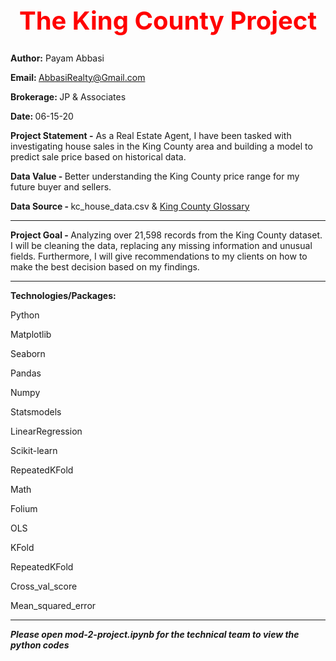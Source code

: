 <b><center> <h1 style="color:red;font-size:40px;"> The King County Project </b></h1></center>
---------------------------------------------------------------------------------------  
<b>Author:</b> Payam Abbasi

<b>Email: </b>AbbasiRealty@Gmail.com

<b>Brokerage: </b>JP & Associates

<b>Date: </b>06-15-20

<b>Project Statement -</b> As a Real Estate Agent, I have been tasked with investigating house sales in the King County area and building a model to predict sale price based on historical data. 

<b>Data Value - </b> Better understanding the King County price range for my future buyer and sellers. 

<b>Data Source - </b> kc_house_data.csv & <a href="https://info.kingcounty.gov/assessor/esales/Glossary.aspx?type=r#c">King County Glossary</a>

---------------------------------------------------------------------------------------
<b>Project Goal - </b> Analyzing over 21,598 records from the King County dataset. I will be cleaning the data, replacing any missing information and unusual fields.  Furthermore, I will give recommendations to my clients on how to make the best decision based on my findings.

---------------------------------------------------------------------------------------
<b>Technologies/Packages:</b>

Python

Matplotlib

Seaborn

Pandas

Numpy

Statsmodels

LinearRegression

Scikit-learn

RepeatedKFold

Math

Folium

OLS

KFold

RepeatedKFold

Cross_val_score

Mean_squared_error

----------------------------------------------------------------------------------------------
<b>***Please open mod-2-project.ipynb for the technical team to view the python codes***</B>
